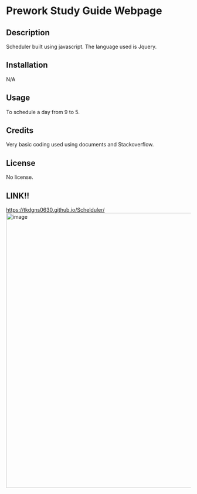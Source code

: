 # Prework Study Guide Webpage

## Description

Scheduler built using javascript.
The language used is Jquery.

## Installation

N/A

## Usage

To schedule a day from 9 to 5.

## Credits

Very basic coding used using documents and Stackoverflow.

## License

No license.
## LINK!!
https://tkdgns0630.github.io/Schelduler/
<img width="748" alt="image" src="https://github.com/tkdgns0630/Schelduler/assets/129707996/3e568aad-7814-4619-8f49-46e5910224c7">
